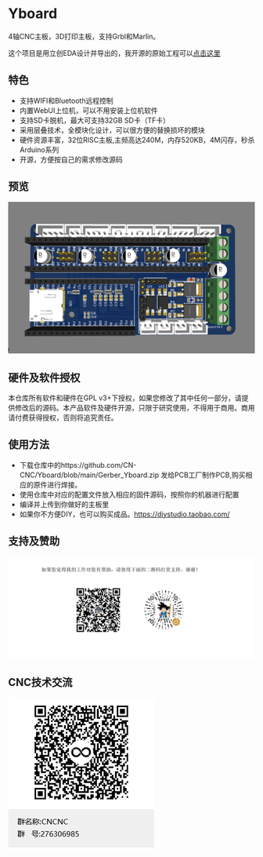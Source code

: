 # Yboard
4轴CNC主板，3D打印主板，支持Grbl和Marlin。  

这个项目是用立创EDA设计并导出的，我开源的原始工程可以[点击这里](https://oshwhub.com/renyufei/xie-zi-ji-diao-ke-ji_copy_copy_copy_copy_copy_copy_copy)

## 特色
- 支持WIFI和Bluetooth远程控制
- 内置WebUI上位机，可以不用安装上位机软件
- 支持SD卡脱机，最大可支持32GB SD卡（TF卡）
- 采用层叠技术，全模块化设计，可以很方便的替换损坏的模块
- 硬件资源丰富，32位RISC主板,主频高达240M，内存520KB，4M闪存，秒杀Arduino系列
- 开源，方便按自己的需求修改源码

## 预览
![3d](./images/3d.png)

## 硬件及软件授权
本仓库所有软件和硬件在GPL v3+下授权，如果您修改了其中任何一部分，请提供修改后的源码。本产品软件及硬件开源，只限于研究使用，不得用于商用。商用请付费获得授权，否则将追究责任。

## 使用方法
- 下载仓库中的https://github.com/CN-CNC/Yboard/blob/main/Gerber_Yboard.zip 发给PCB工厂制作PCB,购买相应的原件进行焊接。
- 使用仓库中对应的配置文件放入相应的固件源码，按照你的机器进行配置
- 编译并上传到你做好的主板里
- 如果你不方便DIY，也可以购买成品。https://diystudio.taobao.com/

## 支持及赞助
![donate](./images/donate.png)

## CNC技术交流
![cncnc](./images/cncnc.png)

